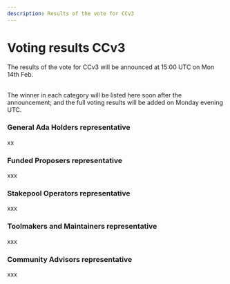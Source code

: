 ```yaml
---
description: Results of the vote for CCv3
---
```


# Voting results CCv3

The results of the vote for CCv3 will be announced at 15:00 UTC on Mon 14th Feb.

\
The winner in each category will be listed here soon after the announcement; and the full voting results will be added on Monday evening UTC.

### General Ada Holders representative

xx

### Funded Proposers representative

xxx

### Stakepool Operators representative

xxx

### Toolmakers and Maintainers representative

xxx

### Community Advisors representative

xxx

### &#x20; 
